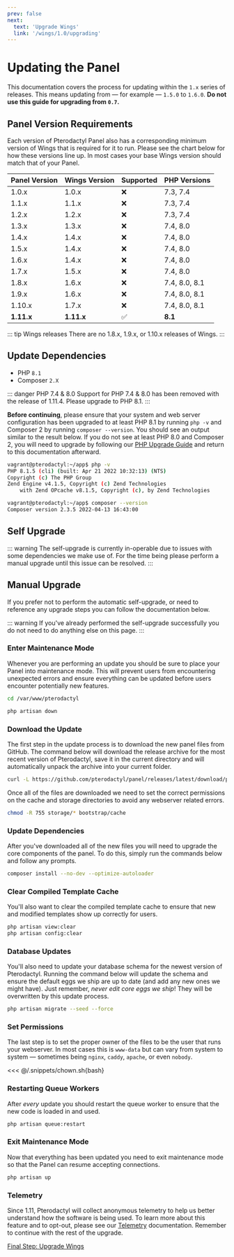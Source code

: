 ```yaml
---
prev: false
next:
  text: 'Upgrade Wings'
  link: '/wings/1.0/upgrading'
---
```


# Updating the Panel

This documentation covers the process for updating within the `1.x` series of releases. This means updating from
&mdash; for example &mdash; `1.5.0` to `1.6.0`. **Do not use this guide for upgrading from `0.7`.**

## Panel Version Requirements

Each version of Pterodactyl Panel also has a corresponding minimum version of Wings that
is required for it to run. Please see the chart below for how these versions line up. In
most cases your base Wings version should match that of your Panel.

| Panel Version | Wings Version | Supported          | PHP Versions  |
| ------------- | ------------- | ------------------ | ------------- |
| 1.0.x         | 1.0.x         | :x:                | 7.3, 7.4      |
| 1.1.x         | 1.1.x         | :x:                | 7.3, 7.4      |
| 1.2.x         | 1.2.x         | :x:                | 7.3, 7.4      |
| 1.3.x         | 1.3.x         | :x:                | 7.4, 8.0      |
| 1.4.x         | 1.4.x         | :x:                | 7.4, 8.0      |
| 1.5.x         | 1.4.x         | :x:                | 7.4, 8.0      |
| 1.6.x         | 1.4.x         | :x:                | 7.4, 8.0      |
| 1.7.x         | 1.5.x         | :x:                | 7.4, 8.0      |
| 1.8.x         | 1.6.x         | :x:                | 7.4, 8.0, 8.1 |
| 1.9.x         | 1.6.x         | :x:                | 7.4, 8.0, 8.1 |
| 1.10.x        | 1.7.x         | :x:                | 7.4, 8.0, 8.1 |
| **1.11.x**    | **1.11.x**    | :white_check_mark: | **8.1**       |

::: tip Wings releases
There are no 1.8.x, 1.9.x, or 1.10.x releases of Wings.
:::

## Update Dependencies

- PHP `8.1`
- Composer `2.X`

::: danger PHP 7.4 & 8.0
Support for PHP 7.4 & 8.0 has been removed with the release of 1.11.4. Please upgrade to PHP 8.1.
:::

**Before continuing**, please ensure that your system and web server configuration has been upgraded to at least PHP 8.1 by running `php -v` and Composer 2 by running `composer --version`. You
should see an output similar to the result below. If you do not see at least PHP 8.0 and Composer 2, you will need to upgrade by following
our [PHP Upgrade Guide](/guides/php_upgrade) and return to this documentation afterward.

```bash
vagrant@pterodactyl:~/app$ php -v
PHP 8.1.5 (cli) (built: Apr 21 2022 10:32:13) (NTS)
Copyright (c) The PHP Group
Zend Engine v4.1.5, Copyright (c) Zend Technologies
    with Zend OPcache v8.1.5, Copyright (c), by Zend Technologies

vagrant@pterodactyl:~/app$ composer --version
Composer version 2.3.5 2022-04-13 16:43:00
```

## Self Upgrade

::: warning
The self-upgrade is currently in-operable due to issues with some dependencies we make use of.
For the time being please perform a manual upgrade until this issue can be resolved.
:::

## Manual Upgrade

If you prefer not to perform the automatic self-upgrade, or need to reference any upgrade steps you can follow
the documentation below.

::: warning
If you've already performed the self-upgrade successfully you do not need to do anything else on this page.
:::

### Enter Maintenance Mode

Whenever you are performing an update you should be sure to place your Panel into maintenance mode. This will prevent
users from encountering unexpected errors and ensure everything can be updated before users encounter
potentially new features.

```bash
cd /var/www/pterodactyl

php artisan down
```

### Download the Update

The first step in the update process is to download the new panel files from GitHub. The command below will download
the release archive for the most recent version of Pterodactyl, save it in the current directory and will automatically
unpack the archive into your current folder.

```bash
curl -L https://github.com/pterodactyl/panel/releases/latest/download/panel.tar.gz | tar -xzv
```

Once all of the files are downloaded we need to set the correct permissions on the cache and storage directories to avoid
any webserver related errors.

```bash
chmod -R 755 storage/* bootstrap/cache
```

### Update Dependencies

After you've downloaded all of the new files you will need to upgrade the core components of the panel. To do this,
simply run the commands below and follow any prompts.

```bash
composer install --no-dev --optimize-autoloader
```

### Clear Compiled Template Cache

You'll also want to clear the compiled template cache to ensure that new and modified templates show up correctly for
users.

```bash
php artisan view:clear
php artisan config:clear
```

### Database Updates

You'll also need to update your database schema for the newest version of Pterodactyl. Running the command below
will update the schema and ensure the default eggs we ship are up to date (and add any new ones we might have). Just
remember, _never edit core eggs we ship_! They will be overwritten by this update process.

```bash
php artisan migrate --seed --force
```

### Set Permissions

The last step is to set the proper owner of the files to be the user that runs your webserver. In most cases this
is `www-data` but can vary from system to system &mdash; sometimes being `nginx`, `caddy`, `apache`, or even `nobody`.

<<< @/.snippets/chown.sh{bash}

### Restarting Queue Workers

After _every_ update you should restart the queue worker to ensure that the new code is loaded in and used.

```bash
php artisan queue:restart
```

### Exit Maintenance Mode

Now that everything has been updated you need to exit maintenance mode so that the Panel can resume accepting
connections.

```bash
php artisan up
```

### Telemetry

Since 1.11, Pterodactyl will collect anonymous telemetry to help us better understand how the
software is being used. To learn more about this feature and to opt-out, please see our [Telemetry](./additional_configuration#telemetry)
documentation. Remember to continue with the rest of the upgrade.

[Final Step: Upgrade Wings](/wings/1.0/upgrading)
